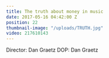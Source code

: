 ```yaml
---
title: The truth about money in music
date: 2017-05-16 04:42:00 Z
position: 22
thumbnail-image: "/uploads/TRUTH.jpg"
video: 217610143
---
```


Director: Dan Graetz
DOP: Dan Graetz